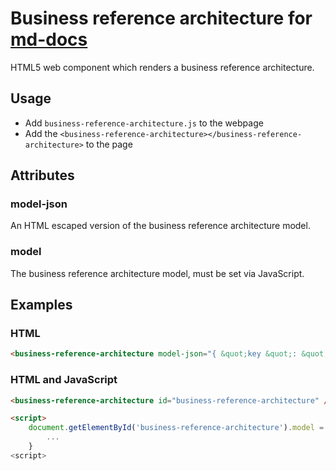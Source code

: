 # Business reference architecture for [md-docs](https://github.com/biz-dev-ops/md-docs-cli)

HTML5 web component which renders a business reference architecture.

## Usage

- Add `business-reference-architecture.js` to the webpage
- Add the `<business-reference-architecture></business-reference-architecture>` to the page

## Attributes

### model-json

An HTML escaped version of the business reference architecture model.

### model

The business reference architecture model, must be set via JavaScript.

## Examples

### HTML

```html
<business-reference-architecture model-json="{ &quot;key &quot;: &quot;value &quot; }" />
```

### HTML and JavaScript

```html
<business-reference-architecture id="business-reference-architecture" />

<script>
    document.getElementById('business-reference-architecture').model = {
    	...
    }
<script>
```
